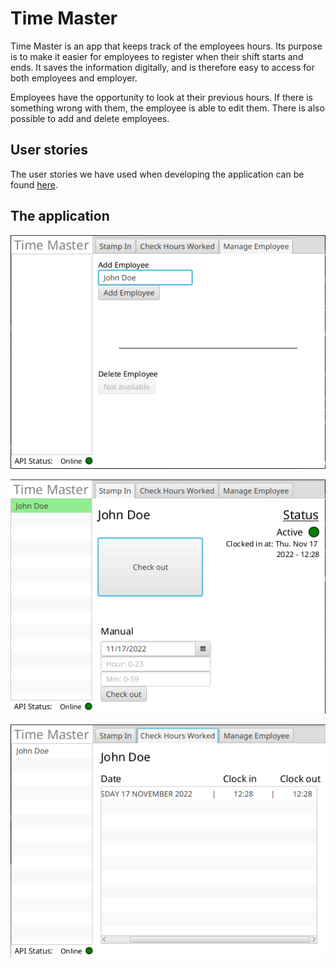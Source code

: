 # Time Master

Time Master is an app that keeps track of the employees hours. Its purpose is to make it easier for employees to register when their shift starts and ends. It saves the information digitally, and is therefore easy to access for both employees and employer. 

Employees have the opportunity to look at their previous hours. If there is something wrong with them, the employee is able to edit them. There is also possible to add and delete employees. 


## User stories 

The user stories we have used when developing the application can be found [here](../docs/userstories/userstory1.md).


## The application

![Shows adding new employee](../docs/img/addEmployee.png)

![Shows clocking employee in](../docs/img/clockedIn.png)

![Shows checking how many hours an employee has worked](../docs/img/hoursWorked.png)


